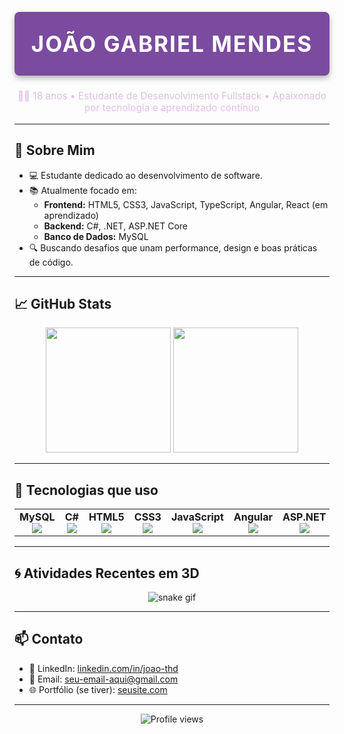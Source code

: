 <h1 align="center" style="color: #ffffff; background-color: #7a4b9f; padding: 30px 20px; font-size: 2.5em; text-transform: uppercase; letter-spacing: 2px; border-radius: 8px; box-shadow: 0 4px 10px rgba(0, 0, 0, 0.3);">João Gabriel Mendes</h1>

<p align="center" style="color: #e1bee7; font-size: 1.1em;">
  👨‍💻 18 anos • Estudante de Desenvolvimento Fullstack • Apaixonado por tecnologia e aprendizado contínuo
</p>

---

## 🚀 Sobre Mim

- 💻 Estudante dedicado ao desenvolvimento de software.
- 📚 Atualmente focado em:
  - **Frontend:** HTML5, CSS3, JavaScript, TypeScript, Angular, React (em aprendizado)
  - **Backend:** C#, .NET, ASP.NET Core
  - **Banco de Dados:** MySQL
- 🔍 Buscando desafios que unam performance, design e boas práticas de código.

---

## 📈 GitHub Stats

<div align="center">

<img 
  height="200" 
  src="https://github-readme-stats.vercel.app/api?username=joao-thd&show_icons=true&theme=tokyonight&include_all_commits=true&locale=pt-br"
/>
<img 
  height="200" 
  src="https://github-readme-stats.vercel.app/api/top-langs/?username=joao-thd&theme=tokyonight&layout=compact&custom_title=Tecnologias"
/>

</div>

---

## 🧰 Tecnologias que uso

<div align="center">

<table>
<tr>
<td align="center">
  <b>MySQL</b><br>
  <img src="https://img.icons8.com/fluency/48/000000/mysql-logo.png" />
</td>
<td align="center">
  <b>C#</b><br>
  <img src="https://img.icons8.com/color/48/000000/c-sharp-logo.png" />
</td>
<td align="center">
  <b>HTML5</b><br>
  <img src="https://img.icons8.com/color/48/000000/html-5--v1.png" />
</td>
<td align="center">
  <b>CSS3</b><br>
  <img src="https://img.icons8.com/color/48/000000/css3.png" />
</td>
<td align="center">
  <b>JavaScript</b><br>
  <img src="https://img.icons8.com/color/48/000000/javascript.png" />
</td>
<td align="center">
  <b>Angular</b><br>
  <img src="https://img.icons8.com/color/48/000000/angularjs.png" />
</td>
<td align="center">
  <b>ASP.NET</b><br>
  <img src="https://img.icons8.com/color/48/000000/net-framework.png" />
</td>
</tr>
</table>

</div>

---

## 🌀 Atividades Recentes em 3D

<div align="center">
  <img src="https://github.com/joao-thd/joao-thd/blob/output/github-contribution-grid-snake.svg" alt="snake gif" />
</div>

---

## 📫 Contato

- 💼 LinkedIn: [linkedin.com/in/joao-thd](https://linkedin.com/in/joao-thd)
- 📧 Email: seu-email-aqui@gmail.com
- 🌐 Portfólio (se tiver): [seusite.com](https://seusite.com)

---

<p align="center">
  <img src="https://komarev.com/ghpvc/?username=joao-thd&label=Visualizações&color=7a4b9f&style=flat" alt="Profile views"/>
</p>
